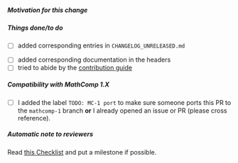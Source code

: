 ##### Motivation for this change

<!-- if this PR fixes an issue, use "fixes #XYZ" -->

<!-- you may also explain what remains to do if the fix is incomplete -->

##### Things done/to do

<!-- please fill in the following checklist -->
- [ ] added corresponding entries in `CHANGELOG_UNRELEASED.md`

<!-- only append to minimize problems when merging/rebasing -->
<!-- consider the use of `changelog/changes.sh` from
     https://github.com/math-comp/tools to generate the changelog -->

- [ ] added corresponding documentation in the headers
- [ ] tried to abide by the [contribution guide](https://github.com/math-comp/math-comp/blob/master/CONTRIBUTING.md)

<!-- Cross-out the above items using ~crossed out item~ if they happen not to be relevant -->

##### Compatibility with MathComp 1.X

<!-- If this PR targets `master` and if it is merged, the merged commit may be
     cherry-picked on the branch `mathcomp-1` if possible.

     In this case, it would be helpful if the author of the PR also prepares a PR
     for the branch `mathcomp-1` or at least warns maintainers with an issue
     to delegate the work. -->

<!-- use the tag TODO: MC-1 port to record divergences between `master` and `mathcomp-1` -->

- [ ] I added the label `TODO: MC-1 port` to make sure someone ports this PR to
      the `mathcomp-1` branch **or** I already opened an issue or PR (please cross reference).

<!-- leave this note as a reminder to reviewers -->
##### Automatic note to reviewers

Read [this Checklist](https://github.com/math-comp/math-comp/wiki/Checklist-for-creating-and-review-PRs) and put a milestone if possible.
